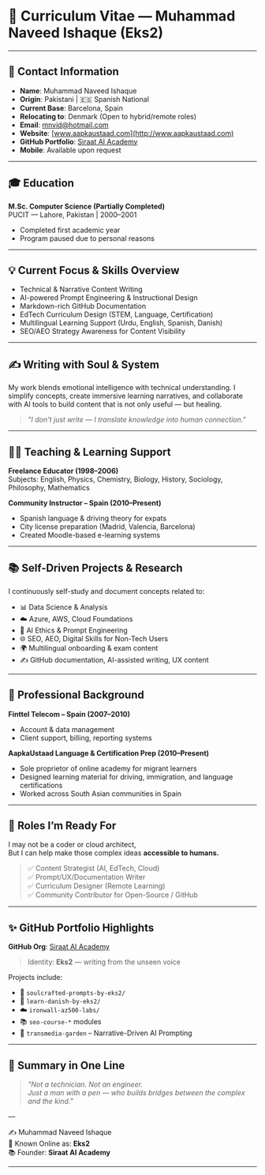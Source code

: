 
# 📄 Curriculum Vitae — Muhammad Naveed Ishaque (Eks2)

---

## 📇 Contact Information

- **Name**: Muhammad Naveed Ishaque  
- **Origin**: Pakistani | 🇪🇸 Spanish National  
- **Current Base**: Barcelona, Spain  
- **Relocating to**: Denmark (Open to hybrid/remote roles)  
- **Email**: [mnvid@hotmail.com](mailto:mnvid@hotmail.com)  
- **Website**: [www.aapkaustaad.com](http://www.aapkaustaad.com)  
- **GitHub Portfolio**: [Siraat AI Academy](https://github.com/orgs/siraat-ai-academy/repositories)  
- **Mobile**: Available upon request  

---

## 🎓 Education

**M.Sc. Computer Science (Partially Completed)**  
PUCIT — Lahore, Pakistan | 2000–2001  
- Completed first academic year  
- Program paused due to personal reasons  

---

## 💡 Current Focus & Skills Overview

- Technical & Narrative Content Writing  
- AI-powered Prompt Engineering & Instructional Design  
- Markdown-rich GitHub Documentation  
- EdTech Curriculum Design (STEM, Language, Certification)  
- Multilingual Learning Support (Urdu, English, Spanish, Danish)  
- SEO/AEO Strategy Awareness for Content Visibility  

---

## ✍️ Writing with Soul & System

My work blends emotional intelligence with technical understanding. I simplify concepts, create immersive learning narratives, and collaborate with AI tools to build content that is not only useful — but healing.

> *"I don't just write — I translate knowledge into human connection."*

---

## 🧑‍🏫 Teaching & Learning Support

**Freelance Educator (1998–2006)**  
Subjects: English, Physics, Chemistry, Biology, History, Sociology, Philosophy, Mathematics  

**Community Instructor – Spain (2010–Present)**  
- Spanish language & driving theory for expats  
- City license preparation (Madrid, Valencia, Barcelona)  
- Created Moodle-based e-learning systems  

---

## 📚 Self-Driven Projects & Research

I continuously self-study and document concepts related to:

- 📊 Data Science & Analysis  
- ☁️ Azure, AWS, Cloud Foundations  
- 🤖 AI Ethics & Prompt Engineering  
- 🌐 SEO, AEO, Digital Skills for Non-Tech Users  
- 🌍 Multilingual onboarding & exam content  
- ✍️ GitHub documentation, AI-assisted writing, UX content  

---

## 💼 Professional Background

**Finttel Telecom – Spain (2007–2010)**  
- Account & data management  
- Client support, billing, reporting systems

**AapkaUstaad Language & Certification Prep (2010–Present)**  
- Sole proprietor of online academy for migrant learners  
- Designed learning material for driving, immigration, and language certifications  
- Worked across South Asian communities in Spain

---

## 🚀 Roles I’m Ready For

I may not be a coder or cloud architect,  
But I can help make those complex ideas **accessible to humans.**

> ✅ Content Strategist (AI, EdTech, Cloud)  
> ✅ Prompt/UX/Documentation Writer  
> ✅ Curriculum Designer (Remote Learning)  
> ✅ Community Contributor for Open-Source / GitHub  

---

## ✨ GitHub Portfolio Highlights

**GitHub Org**: [Siraat AI Academy](https://github.com/orgs/siraat-ai-academy/repositories)  
> Identity: **Eks2** — writing from the unseen voice  

Projects include:

- 🌸 `soulcrafted-prompts-by-eks2/`  
- 🌱 `learn-danish-by-eks2/`  
- ☁️ `ironwall-az500-labs/`  
- 📚 `seo-course-*` modules  
- 🤖 `transmedia-garden` – Narrative-Driven AI Prompting  

---

## 🧾 Summary in One Line

> *"Not a technician. Not an engineer.  
Just a man with a pen — who builds bridges between the complex and the kind."*

—

✍️ Muhammad Naveed Ishaque  
🧠 Known Online as: **Eks2**  
📚 Founder: **Siraat AI Academy**

---
